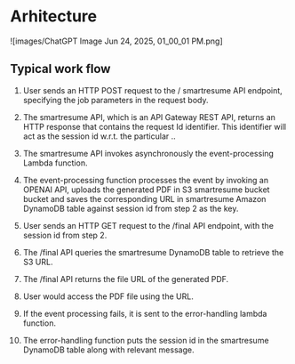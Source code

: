 # Arhitecture
![images/ChatGPT Image Jun 24, 2025, 01_00_01 PM.png]

## Typical work flow

1. User sends an HTTP POST request to the / smartresume API endpoint, specifying the job parameters in the request body.

2. The smartresume API, which is an API Gateway REST API, returns an HTTP response that contains the request Id identifier. This identifier will act as the session id w.r.t. the particular ..

3. The smartresume API invokes asynchronously the event-processing Lambda function. 

4. The event-processing function processes the event by invoking an OPENAI API, uploads the generated PDF in S3 smartresume bucket bucket and saves the corresponding URL in smartresume Amazon DynamoDB table against session id from step 2 as the key.

5. User sends an HTTP GET request to the /final API endpoint, with the session id from step 2.

6. The /final API queries the smartresume DynamoDB table to retrieve the S3 URL.

7. The /final API returns the file URL of the generated PDF.

8. User would access the PDF file using the URL. 

9. If the event processing fails, it is sent to the error-handling lambda function.

10. The error-handling function puts the session id in the smartresume DynamoDB table along with relevant message.
